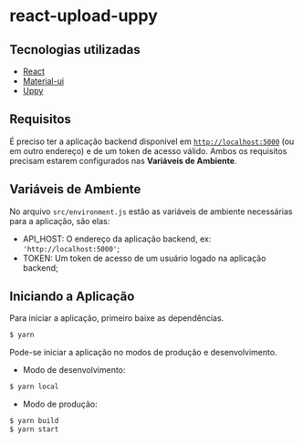 # react-upload-uppy

## Tecnologias utilizadas

- [React](https://pt-br.reactjs.org/)
- [Material-ui](https://material-ui.com/pt/)
- [Uppy](https://uppy.io)

## Requisitos

É preciso ter a aplicação backend disponível em [`http://localhost:5000`](http://localhost:5000) (ou em outro endereço) e de um token de acesso válido.
Ambos os requisitos precisam estarem configurados nas **Variáveis de Ambiente**.

## Variáveis de Ambiente

No arquivo `src/environment.js` estão as variáveis de ambiente necessárias para a aplicação, são elas:

- API_HOST: O endereço da aplicação backend, ex: `'http://localhost:5000'`;
- TOKEN: Um token de acesso de um usuário logado na aplicação backend;

## Iniciando a Aplicação

Para iniciar a aplicação, primeiro baixe as dependências.

```sh
$ yarn
```

Pode-se iniciar a aplicação no modos de produção e desenvolvimento.

- Modo de desenvolvimento:

```sh
$ yarn local
```

- Modo de produção:

```sh
$ yarn build
$ yarn start
```
